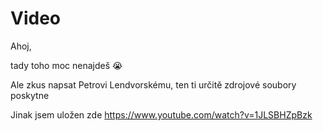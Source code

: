 # Video
Ahoj,

tady toho moc nenajdeš 😭

Ale zkus napsat Petrovi Lendvorskému, ten ti určitě zdrojové soubory poskytne

Jinak jsem uložen zde https://www.youtube.com/watch?v=1JLSBHZpBzk